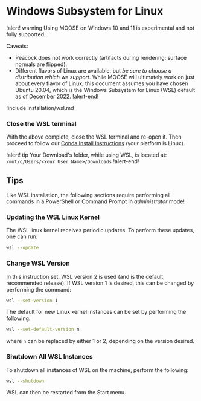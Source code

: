 # Windows Subsystem for Linux

!alert! warning
Using MOOSE on Windows 10 and 11 is experimental and not fully supported.

Caveats:

- Peacock does not work correctly (artifacts during rendering: surface normals are flipped).
- Different flavors of Linux are available, but *be sure to choose a distribution which we support*.
  While MOOSE will ultimately work on just about every flavor of Linux, this document assumes you
  have chosen Ubuntu 20.04, which is the Windows Subsystem for Linux (WSL) default as of December 2022.
!alert-end!

!include installation/wsl.md

### Close the WSL terminal

With the above complete, close the WSL terminal and re-open it. Then proceed to follow our
[Conda Install Instructions](getting_started/installation/conda.md) (your platform is Linux).

!alert! tip
Your Download's folder, while using WSL, is located at: `/mnt/c/Users/<Your User Name>/Downloads`
!alert-end!

## Tips

Like WSL installation, the following sections require performing all commands in a PowerShell
or Command Prompt in *administrator* mode!

### Updating the WSL Linux Kernel

The WSL linux kernel receives periodic updates. To perform these updates, one can run:

```bash
wsl --update
```

### Change WSL Version

In this instruction set, WSL version 2 is used (and is the default, recommended release). If WSL version
1 is desired, this can be changed by performing the command:

```bash
wsl --set-version 1
```

The default for new Linux kernel instances can be set by performing the following:

```bash
wsl --set-default-version n
```

where `n` can be replaced by either 1 or 2, depending on the version desired.

### Shutdown All WSL Instances

To shutdown all instances of WSL on the machine, perform the following:

```bash
wsl --shutdown
```

WSL can then be restarted from the Start menu.
